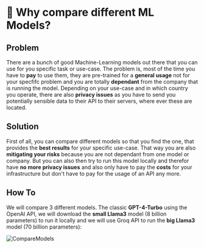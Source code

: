 # 🔴 Why compare different ML Models?

## Problem
There are a bunch of good Machine-Learning models out there that you can use for you specific task or use-case. The problem is, most of the time you have to **pay** to use them, they are pre-trained for a **general usage** not for your specfifc problem and you are totally **dependant** from the company that is running the model. Depending on your use-case and in which country you operate, there are also **privacy issues** as you have to send you potentially sensible data to their API to their servers, where ever these are located.

## Solution
First of all, you can compare different models so that you find the one, that provides the **best results** for your specific use-case. That way you are also **mitigating your risks** because you are not dependant from one model or company. But you can also then try to run this model locally and therefor have **no more privacy issues** and also only have to pay the **costs** for your infrastructure but don't have to pay for the usage of an API any more.

## How To
We will compare 3 different models. The classic **GPT-4-Turbo** using the OpenAI API, we will download the **small Llama3** model (8 billion parameters) to run it locally and we will use Groq API to run the **big Llama3** model (70 billion parameters):

![CompareModels](https://github.com/Tobander/MLProject-CompareModels/assets/45336196/6d31b842-30d1-4236-91e1-aff023067a1e)
